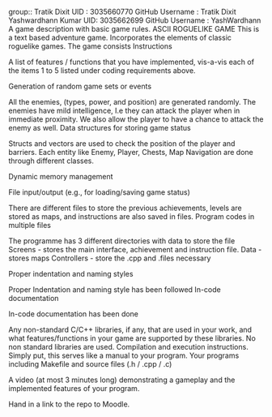 group::
Tratik Dixit
UID : 3035660770
GitHub Username : Tratik Dixit
Yashwardhann Kumar
UID: 3035662699
GitHub Username : YashWardhann
A game description with basic game rules.
          ASCII ROGUELIKE GAME
This is a text based adventure game. Incorporates  the elements of classic roguelike games.
The game consists
Instructions
 
 
A list of features / functions that you have implemented, vis-a-vis each of the items 1 to 5 listed under coding requirements above.
 
Generation of random game sets or events


All the enemies, (types, power, and position) are generated randomly. The enemies have mild intelligence,
I.e they can attack the player when in immediate proximity.
We also allow the player to have a chance to attack the enemy as well.
Data structures for storing game status

Structs and vectors are used to check the position of the player and barriers.
Each entity like Enemy, Player, Chests, Map Navigation are done through different classes.


Dynamic memory management



File input/output (e.g., for loading/saving game status)

There are different files to store the previous achievements, levels are stored as maps, and  instructions are also saved in files.
Program codes in multiple files

The programme has 3 different directories with data to store the file
Screens - stores the main interface, achievement and instruction file.
Data - stores maps 
Controllers - store the .cpp and .files necessary 

Proper indentation and naming styles

Proper Indentation and naming style has been followed
In-code documentation

In-code documentation has been done




 
 
 
 
Any non-standard C/C++ libraries, if any, that are used in your work, and what features/functions in your game are supported by these libraries.
No non standard libraries are used.
Compilation and execution instructions. Simply put, this serves like a manual to your program.
Your programs including Makefile and source files (.h / .cpp / .c)
 
 
A video (at most 3 minutes long) demonstrating a gameplay and the implemented features of your program.
 
 
Hand in a link to the repo to Moodle.
